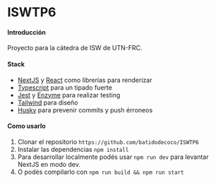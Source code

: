 # ISWTP6

#### Introducción

Proyecto para la cátedra de ISW de UTN-FRC.

#### Stack

- [NextJS](https://www.npmjs.com/package/next) y [React](https://www.npmjs.com/package/react) como librerías para renderizar
- [Typescript](https://www.typescriptlang.org/) para un tipado fuerte
- [Jest](https://jestjs.io/) y [Enzyme](https://enzymejs.github.io/enzyme/) para realizar testing
- [Tailwind](https://tailwindcss.com/) para diseño
- [Husky](https://github.com/typicode/husky) para prevenir commits y push érroneos

#### Como usarlo

1. Clonar el repositorio `https://github.com/batidodecoco/ISWTP6`
2. Instalar las dependencias `npm install`
3. Para desarrollar localmente podés usar `npm run dev` para levantar NextJS en modo dev.
4. O podés compilarlo con `npm run build && npm run start`